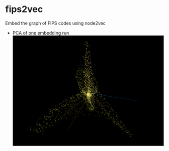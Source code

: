 # fips2vec

Embed the graph of FIPS codes using node2vec

- PCA of one embedding run
![Embedding](embedding_screenshot.png)